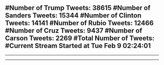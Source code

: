 #Number of Trump Tweets: 38615
#Number of Sanders Tweets: 15344
#Number of Clinton Tweets: 14141
#Number of Rubio Tweets: 12466
#Number of Cruz Tweets: 9437
#Number of Carson Tweets: 2269
#Total Number of Tweets:  
#Current Stream Started at Tue Feb  9 02:24:01
---
---
---
